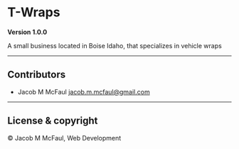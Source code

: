 # T-Wraps

**Version 1.0.0**

A small business located in Boise Idaho, that specializes in vehicle wraps

---

## Contributors 

- Jacob M McFaul <jacob.m.mcfaul@gmail.com>

---

## License & copyright

© Jacob M McFaul, Web Development